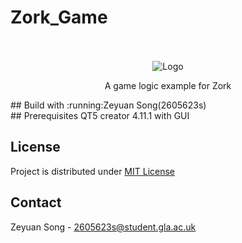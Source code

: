 # Zork_Game
<br />
<div align="center">
  <br />
  <img src="image/MainScreen.PNG" alt="Logo">
  <p align="center">
    A game logic example for Zork
    <br />
    </p>
</div>
## Build with
:running:Zeyuan Song(2605623s)<br>
## Prerequisites
QT5 creator 4.11.1 with GUI<br>


## License
Project is distributed under <a href="https://github.com/zeyuan-song0204/Remote-infrared-thermometer-/blob/main/LICENSE">MIT License</a>
## Contact
Zeyuan Song - 2605623s@student.gla.ac.uk








